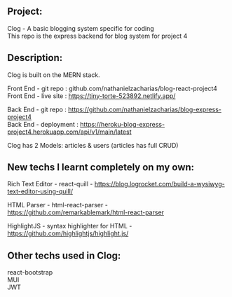 
## Project: 
Clog - A basic blogging system specific for coding  
This repo is the express backend for blog system for project 4

## Description:
Clog is built on the MERN stack.  
  

Front End - git repo : github.com/nathanielzacharias/blog-react-project4  
Front End - live site : https://tiny-torte-523892.netlify.app/  
  
  
Back End - git repo : https://github.com/nathanielzacharias/blog-express-project4  
Back End - deployment : https://heroku-blog-express-project4.herokuapp.com/api/v1/main/latest  

Clog has 2 Models: articles & users (articles has full CRUD)

## New techs I learnt completely on my own:
Rich Text Editor - react-quill - https://blog.logrocket.com/build-a-wysiwyg-text-editor-using-quill/  
  
HTML Parser - html-react-parser - https://github.com/remarkablemark/html-react-parser  
  
HighlightJS - syntax highlighter for HTML - https://github.com/highlightjs/highlight.js/  

## Other techs used in Clog:
react-bootstrap  
MUI  
JWT